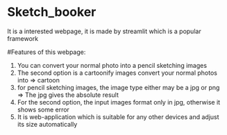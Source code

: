 # Sketch_booker
It is a interested webpage, it is made by streamlit which is a popular framework 

#Features of this webpage:
  1. You can convert your normal photo into a pencil sketching images 
  2. The second option is a cartoonify images convert your normal photos into => cartoon
  3. for pencil sketching images, the image type either may be a jpg or png => The jpg gives the absolute result
  4. For the second option, the input images format only in jpg, otherwise it shows some error
  5. It is web-application which is suitable for any other devices and adjust its size automatically 
